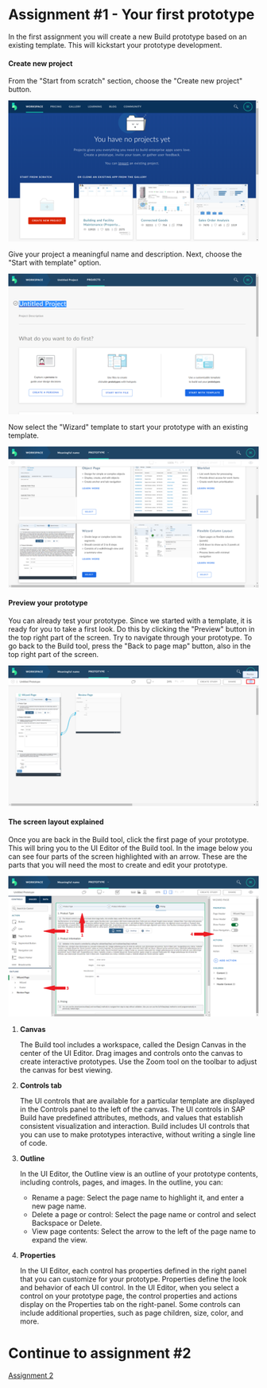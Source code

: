 # Assignment #1 - Your first prototype
In the first assignment you will create a new Build prototype based on an existing template. This will kickstart your prototype development.

#### Create new project
From the "Start from scratch" section, choose the "Create new project" button.

![Create new project](https://github.com/Innov8ion-developer/SAP_Build_Assignments/blob/master/img/yourFirstPrototype1.png)


Give your project a meaningful name and description. Next, choose the "Start with template" option.

![Start with template](https://github.com/Innov8ion-developer/SAP_Build_Assignments/blob/master/img/yourFirstPrototype2.png)

Now select the "Wizard" template to start your prototype with an existing template.

![Wizard template](https://github.com/Innov8ion-developer/SAP_Build_Assignments/blob/master/img/yourFirstPrototype3.png)

#### Preview your prototype
You can already test your prototype. Since we started with a template, it is ready for you to take a first look. Do this by clicking the "Preview" button in the top right part of the screen. Try to navigate through your prototype. To go back to the Build tool, press the "Back to page map" button, also in the top right part of the screen.

![Preview prototype](https://github.com/Innov8ion-developer/SAP_Build_Assignments/blob/master/img/yourFirstPrototype4.png)

#### The screen layout explained
Once you are back in the Build tool, click the first page of your prototype. This will bring you to the UI Editor of the Build tool. In the image below you can see four parts of the screen highlighted with an arrow. These are the parts that you will need the most to create and edit your prototype.

![Screen layout explained](https://github.com/Innov8ion-developer/SAP_Build_Assignments/blob/master/img/yourFirstPrototype5.png)

1. **Canvas**

   The Build tool includes a workspace, called the Design Canvas in the center of the UI Editor. Drag images and controls onto the canvas to create interactive prototypes. Use the Zoom tool on the toolbar to adjust the canvas for best viewing.

1. **Controls tab**

   The UI controls that are available for a particular template are displayed in the Controls panel to the left of the canvas. The UI controls in SAP Build have predefined attributes, methods, and values that establish consistent visualization and interaction. Build includes UI controls that you can use to make prototypes interactive, without writing a single line of code.

1. **Outline**

   In the UI Editor, the Outline view is an outline of your prototype contents, including controls, pages, and images. In the outline, you can:
   * Rename a page: Select the page name to highlight it, and enter a new page name.
   * Delete a page or control: Select the page name or control and select Backspace or Delete.
   * View page contents: Select the arrow to the left of the page name to expand the view.

1. **Properties**

   In the UI Editor, each control has properties defined in the right panel that you can customize for your prototype. Properties define the look and behavior of each UI control. In the UI Editor, when you select a control on your prototype page, the control properties and actions display on the Properties tab on the right-panel. Some controls can include additional properties, such as page children, size, color, and more.

# Continue to assignment #2
[Assignment 2](https://github.com/Innov8ion-developer/SAP_Build_Assignments/tree/2_Edit_the_template)
